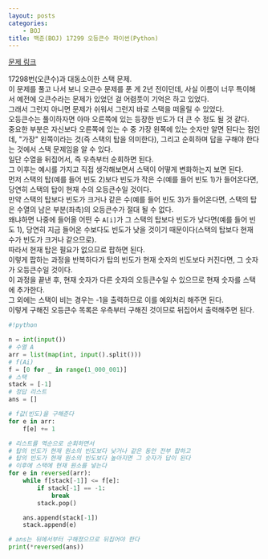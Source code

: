 ```yaml
---
layout: posts
categories:
    - BOJ
title: 백준(BOJ) 17299 오등큰수 파이썬(Python)
---
```


[문제 링크](https://www.acmicpc.net/problem/17299)

17298번(오큰수)과 대동소이한 스택 문제.  
이 문제를 풀고 나서 보니 오큰수 문제를 푼 게 2년 전이던데, 사실 이름이 너무 특이해서 예전에 오큰수라는 문제가 있었던 걸 어렴풋이 기억은 하고 있었다.  
그래서 그런지 아니면 문제가 쉬워서 그런지 바로 스택을 떠올릴 수 있었다.  
오등큰수는 풀이하자면 아마 오른쪽에 있는 등장한 빈도가 더 큰 수 정도 될 것 같다.  
중요한 부분은 자신보다 오른쪽에 있는 수 중 가장 왼쪽에 있는 숫자만 알면 된다는 점인데, "가장" 왼쪽이라는 것(즉 스택의 탑을 의미한다), 그리고 순회하며 답을 구해야 한다는 것에서 스택 문제임을 알 수 있다.  
일단 수열을 뒤집어서, 즉 우측부터 순회하면 된다.  
그 이후는 예시를 가지고 직접 생각해보면서 스택이 어떻게 변화하는지 보면 된다.  
먼저 스택의 탑(예를 들어 빈도 2)보다 빈도가 작은 수(예를 들어 빈도 1)가 들어온다면, 당연히 스택의 탑이 현재 수의 오등큰수일 것이다.  
만약 스택의 탑보다 빈도가 크거나 같은 수(예를 들어 빈도 3)가 들어온다면, 스택의 탑은 수열의 남은 부분(좌측)의 오등큰수가 절대 될 수 없다.  
왜냐하면 나중에 들어올 어떤 수 `A[i]`가 그 스택의 탑보다 빈도가 낮다면(예를 들어 빈도 1), 당연히 지금 들어온 수보다도 빈도가 낮을 것이기 때문이다(스택의 탑보다 현재 수가 빈도가 크거나 같으므로).  
따라서 현재 탑은 필요가 없으므로 팝하면 된다.  
이렇게 팝하는 과정을 반복하다가 탑의 빈도가 현재 숫자의 빈도보다 커진다면, 그 숫자가 오등큰수일 것이다.  
이 과정을 끝낸 후, 현재 숫자가 다른 숫자의 오등큰수일 수 있으므로 현재 숫자를 스택에 추가한다.  
그 외에는 스택이 비는 경우는 -1을 출력하므로 이를 예외처리 해주면 된다.  
이렇게 구해진 오등큰수 목록은 우측부터 구해진 것이므로 뒤집어서 출력해주면 된다.  


```python
#!python

n = int(input())
# 수열 A
arr = list(map(int, input().split()))
# f(Ai)
f = [0 for _ in range(1_000_001)]
# 스택
stack = [-1]
# 정답 리스트
ans = []

# f값(빈도)을 구해준다
for e in arr:
    f[e] += 1

# 리스트를 역순으로 순회하면서
# 탑의 빈도가 현재 원소의 빈도보다 낮거나 같은 동안 전부 팝하고
# 탑의 빈도가 현재 원소의 빈도보다 높아지면 그 숫자가 답이 된다
# 이후에 스택에 현재 원소를 넣는다
for e in reversed(arr):
    while f[stack[-1]] <= f[e]:
        if stack[-1] == -1:
            break
        stack.pop()

    ans.append(stack[-1])
    stack.append(e)

# ans는 뒤에서부터 구해졌으므로 뒤집어야 한다
print(*reversed(ans))

```
